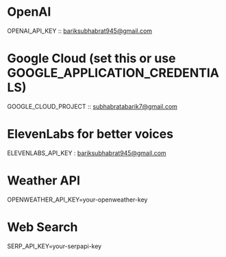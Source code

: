 # OpenAI
OPENAI_API_KEY :: bariksubhabrat945@gmail.com

# Google Cloud (set this or use GOOGLE_APPLICATION_CREDENTIALS)
GOOGLE_CLOUD_PROJECT :: subhabratabarik7@gmail.com

# ElevenLabs for better voices
ELEVENLABS_API_KEY : bariksubhabrat945@gmail.com

# Weather API
OPENWEATHER_API_KEY=your-openweather-key

# Web Search
SERP_API_KEY=your-serpapi-key